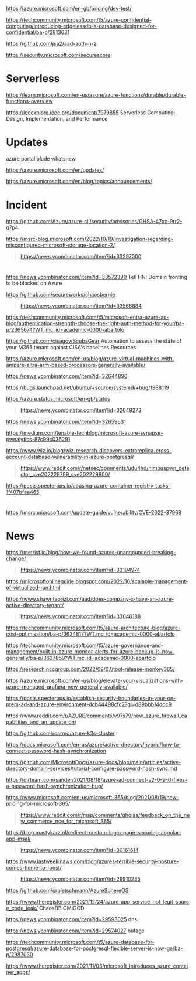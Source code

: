 https://azure.microsoft.com/en-gb/pricing/dev-test/

https://techcommunity.microsoft.com/t5/azure-confidential-computing/introducing-edgelessdb-a-database-designed-for-confidential/ba-p/2813631

https://github.com/jsa2/aad-auth-n-z

https://security.microsoft.com/securescore

# Serverless

https://learn.microsoft.com/en-us/azure/azure-functions/durable/durable-functions-overview

https://ieeexplore.ieee.org/document/7979855 Serverless Computing: Design, Implementation, and Performance

# Updates

azure portal blade whatsnew

https://azure.microsoft.com/en/updates/

https://azure.microsoft.com/en/blog/topics/announcements/

# Incident
https://github.com/Azure/azure-cli/security/advisories/GHSA-47xc-9rr2-q7p4

https://msrc-blog.microsoft.com/2022/10/19/investigation-regarding-misconfigured-microsoft-storage-location-2/
> https://news.ycombinator.com/item?id=33297000

#
https://news.ycombinator.com/item?id=33572390 Tell HN: Domain fronting to be blocked on Azure

https://github.com/secureworks/chaosbernie
> https://news.ycombinator.com/item?id=33566884

https://techcommunity.microsoft.com/t5/microsoft-entra-azure-ad-blog/authentication-strength-choose-the-right-auth-method-for-your/ba-p/2365674?WT_mc_id=academic-0000-abartolo

https://github.com/cisagov/ScubaGear Automation to assess the state of your M365 tenant against CISA's baselines Resources

https://azure.microsoft.com/en-us/blog/azure-virtual-machines-with-ampere-altra-arm-based-processors-generally-available/

https://news.ycombinator.com/item?id=32644896

https://bugs.launchpad.net/ubuntu/+source/systemd/+bug/1988119

https://azure.status.microsoft/en-gb/status
> https://news.ycombinator.com/item?id=32649273

https://news.ycombinator.com/item?id=32659631

https://medium.com/tenable-techblog/microsoft-azure-synapse-pwnalytics-87c99c036291

https://www.wiz.io/blog/wiz-research-discovers-extrareplica-cross-account-database-vulnerability-in-azure-postgresql/
> https://www.reddit.com/r/netsec/comments/udu4hd/nimbuspwn_detector_cve202229799_cve202229800/

https://posts.specterops.io/abusing-azure-container-registry-tasks-1f407bfaa465

#
https://msrc.microsoft.com/update-guide/vulnerability/CVE-2022-37968

# News
https://metrist.io/blog/how-we-found-azures-unannounced-breaking-change/
> https://news.ycombinator.com/item?id=33194974

https://microsoftonlineguide.blogspot.com/2022/10/scalable-management-of-virtualized-ran.html

https://www.shawntabrizi.com/aad/does-company-x-have-an-azure-active-directory-tenant/
> https://news.ycombinator.com/item?id=33046188

https://techcommunity.microsoft.com/t5/azure-architecture-blog/azure-cost-optimisation/ba-p/3624817?WT.mc_id=academic-0000-abartolo

https://techcommunity.microsoft.com/t5/azure-governance-and-management/built-in-azure-monitor-alerts-for-azure-backup-is-now-generally/ba-p/3627859?WT.mc_id=academic-0000-abartolo

https://research.nccgroup.com/2022/09/07/tool-release-monkey365/

https://azure.microsoft.com/en-us/blog/elevate-your-visualizations-with-azure-managed-grafana-now-generally-available/

https://posts.specterops.io/establish-security-boundaries-in-your-on-prem-ad-and-azure-environment-dcb44498cfc2?gi=d89bbb14ddc9

https://www.reddit.com/r/AZURE/comments/v97s79/new_azure_firewall_capabilities_and_an_update_on/

https://github.com/rcarmo/azure-k3s-cluster

https://docs.microsoft.com/en-us/azure/active-directory/hybrid/how-to-connect-password-hash-synchronization

https://github.com/MicrosoftDocs/azure-docs/blob/main/articles/active-directory-domain-services/tutorial-configure-password-hash-sync.md

https://dirteam.com/sander/2021/08/18/azure-ad-connect-v2-0-9-0-fixes-a-password-hash-synchronization-bug/

https://www.microsoft.com/en-us/microsoft-365/blog/2021/08/19/new-pricing-for-microsoft-365/
> https://www.reddit.com/r/msp/comments/qhqiaa/feedback_on_the_new_commerce_nce_for_microsoft_365/

https://blog.mastykarz.nl/redirect-custom-login-page-securing-angular-app-msal/
> https://news.ycombinator.com/item?id=30161614

https://www.lastweekinaws.com/blog/azures-terrible-security-posture-comes-home-to-roost/
> https://news.ycombinator.com/item?id=29910235

https://github.com/crpietschmann/AzureSphereOS

https://www.theregister.com/2021/12/24/azure_app_service_not_legit_source_code_leak/ ChaosDB OMIGOD

https://news.ycombinator.com/item?id=29593025 dns

https://news.ycombinator.com/item?id=29574027 outage

https://techcommunity.microsoft.com/t5/azure-database-for-postgresql/azure-database-for-postgresql-flexible-server-is-now-ga/ba-p/2987030

https://www.theregister.com/2021/11/03/microsoft_introduces_azure_container_apps/